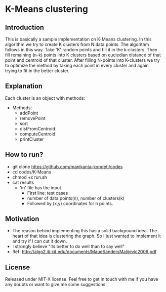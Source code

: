 # K-Means clustering 

## Introduction 

This is basically a sample implementation on K-Means clustering. In this algorithm we try to create K clusters from N data points. The algorithm follows in this way. Take 'K' random points and fill it in the k-clusters. Then fill remaining (n-k) points into K clusters based on eucledian distance of that point and centroid of that cluster. After filling N-points into K-clusters we try to optimize the method by taking each point in every cluster and again trying to fit in the better cluster. 

## Explanation

Each cluster is an object with methods:
  * Methods:
  	* addPoint
	* removePoint 
	* sort 
	* distFromCentroid
	* computeCentroid 
	* printCluster 

## How to run?
* git clone https://github.com/manikanta-kondeti/codes
* cd codes/K-Means 
* chmod +x run.sh
* cat results 
  * 'in' file has the input.
  	* First line: test cases 
	* number of data points(n), number of clusters(k)
	* Followed by (x,y) coordinates for n points.


## Motivation

* The reason behind implementing this has a solid background idea. The heart of that idea is clustering the graph. So I just wanted to implement it and try if I can cut it down.
* I strongly believe "Its better to do well than to say well"
* Ref: http://algo2.iti.kit.edu/documents/MaueSandersMatijevic2009.pdf


## License 
Released under MIT-X license. Feel free to get in touch with me if you have any doubts or want to give me some suggestions
